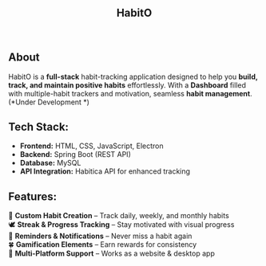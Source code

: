 <h2 align="center">HabitO</h2><br>


**<h2>About</h2>**  

HabitO is a **full-stack** habit-tracking application designed to help you **build, track, and maintain positive habits** effortlessly. With a **Dashboard** filled with multiple-habit trackers and motivation, seamless **habit management**.  (*Under Development *)

**<h2>Tech Stack:</h2>**  
- **Frontend:** HTML, CSS, JavaScript, Electron  
- **Backend:** Spring Boot (REST API)  
- **Database:** MySQL
- **API Integration:** Habitica API for enhanced tracking  

**<h2>Features:</h2>**  

 👾 **Custom Habit Creation** – Track daily, weekly, and monthly habits  
 🕊️ **Streak & Progress Tracking** – Stay motivated with visual progress  
 🫧 **Reminders & Notifications** – Never miss a habit again  
 🍀 **Gamification Elements** – Earn rewards for consistency  
 🍄 **Multi-Platform Support** – Works as a website & desktop app  
